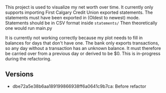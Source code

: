 This project is used to visualize my net worth over time.
It currently only supports importing First Calgary Credit Union exported statements.
The statements must have been exported in (Oldest to newest) mode.
Statements should be in CSV format inside `statements/`
Then theoretically one would run main.py

It is currently not working correctly because my plot needs to fill in balances for days that don't have one.
The bank only exports transactions, so any day without a transaction has an unknown balance. It must therefore be
carried over from a previous day or derived to be $0. This is in-progress during the refactoring.



## Versions
- dbe72a5e38b6aa189199866938ff6a0641c9b7ca: Before refactor
